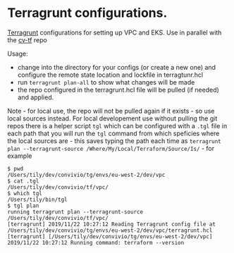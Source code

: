# Terragrunt configurations.

[Terragrunt](https://github.com/gruntwork-io/terragrunt) configurations for setting up VPC and EKS. Use in parallel with the [cv-tf](https://github.com/cabinetoffice/national-leadership-centre-terraform) repo

Usage: 

  - change into the directory for your configs (or create a new one) and configure the remote state location and lockfile in terragtunr.hcl
  - run `terragrunt plan-all` to show what changes will be made
  - the repo configured in the terragrunt.hcl file will be pulled (if needed) and applied. 
  
  
Note - for local use, the repo will not be pulled again if it exists - so use local sources instead. For local developement use without pulling the git repos there is a helper script `tgl` which can be configured with a `.tgl` file in each path that you will run the `tgl` command from which speficies where the local sources are - this saves typing the path each time as `terragrunt plan --terragrunt-source /Where/My/Local/Terraform/Source/Is/` - for example 

```
$ pwd
/Users/tily/dev/convivio/tg/envs/eu-west-2/dev/vpc
$ cat .tgl
/Users/tily/dev/convivio/tf/vpc/
$ which tgl
/Users/tily/bin/tgl
$ tgl plan
running terragrunt plan --terragrunt-source /Users/tily/dev/convivio/tf/vpc/
[terragrunt] 2019/11/22 10:27:12 Reading Terragrunt config file at /Users/tily/dev/convivio/tg/envs/eu-west-2/dev/vpc/terragrunt.hcl
[terragrunt] [/Users/tily/dev/convivio/tg/envs/eu-west-2/dev/vpc] 2019/11/22 10:27:12 Running command: terraform --version

```

